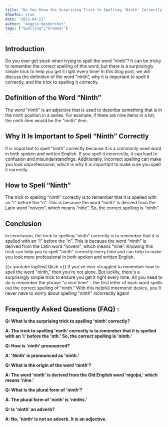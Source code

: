 ```yaml
---
title: "Do You Know the Surprising Trick to Spelling 'Ninth' Correctly?"
ShowToc: true 
date: "2023-04-21"
author: "Angelo Hendershot" 
tags: ["Spelling","Grammar"]
---
```

## Introduction

Do you ever get stuck when trying to spell the word “ninth”? It can be tricky to remember the correct spelling of this word, but there is a surprisingly simple trick to help you get it right every time! In this blog post, we will discuss the definition of the word “ninth”, why it is important to spell it correctly, and the trick to spelling it correctly. 

## Definition of the Word “Ninth”

The word “ninth” is an adjective that is used to describe something that is in the ninth position in a series. For example, if there are nine items in a list, the ninth item would be the “ninth” item.

## Why It Is Important to Spell “Ninth” Correctly

It is important to spell “ninth” correctly because it is a commonly used word in both spoken and written English. If you spell it incorrectly, it can lead to confusion and misunderstandings. Additionally, incorrect spelling can make you look unprofessional, which is why it is important to make sure you spell it correctly.

## How to Spell “Ninth”

The trick to spelling “ninth” correctly is to remember that it is spelled with an “i” before the “n”. This is because the word “ninth” is derived from the Latin word “novem”, which means “nine”. So, the correct spelling is “ninth”.

## Conclusion

In conclusion, the trick to spelling “ninth” correctly is to remember that it is spelled with an “i” before the “n”. This is because the word “ninth” is derived from the Latin word “novem”, which means “nine”. Knowing this trick can help you to spell “ninth” correctly every time and can help to make you look more professional in both spoken and written English.

{{< youtube Iog1ewLQkzk >}} 
If you've ever struggled to remember how to spell the word "ninth," then you're not alone. But luckily, there's a surprisingly simple trick to ensure you get it right every time. All you need to do is remember the phrase "a nice time" - the first letter of each word spells out the correct spelling of "ninth." With this helpful mnemonic device, you'll never have to worry about spelling "ninth" incorrectly again!

## Frequently Asked Questions (FAQ) :
**Q: What is the surprising trick to spelling 'ninth' correctly?**

**A: The trick to spelling 'ninth' correctly is to remember that it is spelled with an 'i' before the 'nth.' So, the correct spelling is 'ninth.'**

**Q: How is 'ninth' pronounced?**

**A: 'Ninth' is pronounced as 'ninth.'**

**Q: What is the origin of the word 'ninth'?**

**A: The word 'ninth' is derived from the Old English word 'nigoþa,' which means 'nine.'**

**Q: What is the plural form of 'ninth'?**

**A: The plural form of 'ninth' is 'ninths.'**

**Q: Is 'ninth' an adverb?**

**A: No, 'ninth' is not an adverb. It is an adjective.**





